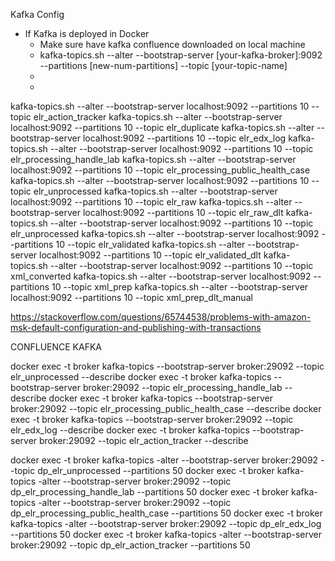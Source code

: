 Kafka Config
- If Kafka is deployed in Docker
  - Make sure have kafka confluence downloaded on local machine
  - kafka-topics.sh --alter --bootstrap-server [your-kafka-broker]:9092 --partitions [new-num-partitions] --topic [your-topic-name]
  - 
  - 
kafka-topics.sh --alter --bootstrap-server localhost:9092 --partitions 10 --topic elr_action_tracker
kafka-topics.sh --alter --bootstrap-server localhost:9092 --partitions 10 --topic elr_duplicate
kafka-topics.sh --alter --bootstrap-server localhost:9092 --partitions 10 --topic elr_edx_log
kafka-topics.sh --alter --bootstrap-server localhost:9092 --partitions 10 --topic elr_processing_handle_lab
kafka-topics.sh --alter --bootstrap-server localhost:9092 --partitions 10 --topic elr_processing_public_health_case
kafka-topics.sh --alter --bootstrap-server localhost:9092 --partitions 10 --topic elr_unprocessed
kafka-topics.sh --alter --bootstrap-server localhost:9092 --partitions 10 --topic elr_raw
kafka-topics.sh --alter --bootstrap-server localhost:9092 --partitions 10 --topic elr_raw_dlt
kafka-topics.sh --alter --bootstrap-server localhost:9092 --partitions 10 --topic elr_unprocessed
kafka-topics.sh --alter --bootstrap-server localhost:9092 --partitions 10 --topic elr_validated
kafka-topics.sh --alter --bootstrap-server localhost:9092 --partitions 10 --topic elr_validated_dlt
kafka-topics.sh --alter --bootstrap-server localhost:9092 --partitions 10 --topic xml_converted
kafka-topics.sh --alter --bootstrap-server localhost:9092 --partitions 10 --topic xml_prep
kafka-topics.sh --alter --bootstrap-server localhost:9092 --partitions 10 --topic xml_prep_dlt_manual


https://stackoverflow.com/questions/65744538/problems-with-amazon-msk-default-configuration-and-publishing-with-transactions




CONFLUENCE KAFKA

docker exec -t broker kafka-topics --bootstrap-server broker:29092 --topic elr_unprocessed  --describe
docker exec -t broker kafka-topics --bootstrap-server broker:29092 --topic elr_processing_handle_lab  --describe
docker exec -t broker kafka-topics --bootstrap-server broker:29092 --topic elr_processing_public_health_case  --describe
docker exec -t broker kafka-topics --bootstrap-server broker:29092 --topic elr_edx_log  --describe
docker exec -t broker kafka-topics --bootstrap-server broker:29092 --topic elr_action_tracker  --describe


docker exec -t broker kafka-topics -alter --bootstrap-server broker:29092 --topic dp_elr_unprocessed --partitions 50
docker exec -t broker kafka-topics -alter --bootstrap-server broker:29092 --topic dp_elr_processing_handle_lab --partitions 50
docker exec -t broker kafka-topics -alter --bootstrap-server broker:29092 --topic dp_elr_processing_public_health_case --partitions 50
docker exec -t broker kafka-topics -alter --bootstrap-server broker:29092 --topic dp_elr_edx_log --partitions 50
docker exec -t broker kafka-topics -alter --bootstrap-server broker:29092 --topic dp_elr_action_tracker --partitions 50
